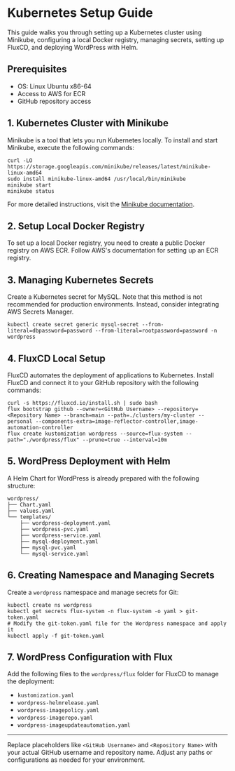 # Kubernetes Setup Guide

This guide walks you through setting up a Kubernetes cluster using Minikube, configuring a local Docker registry, managing secrets, setting up FluxCD, and deploying WordPress with Helm.

## Prerequisites
- OS: Linux Ubuntu x86-64
- Access to AWS for ECR
- GitHub repository access

## 1. Kubernetes Cluster with Minikube
Minikube is a tool that lets you run Kubernetes locally. To install and start Minikube, execute the following commands:

    curl -LO https://storage.googleapis.com/minikube/releases/latest/minikube-linux-amd64
    sudo install minikube-linux-amd64 /usr/local/bin/minikube
    minikube start
    minikube status

For more detailed instructions, visit the [Minikube documentation](https://minikube.sigs.k8s.io/docs/start/).

## 2. Setup Local Docker Registry
To set up a local Docker registry, you need to create a public Docker registry on AWS ECR. Follow AWS's documentation for setting up an ECR registry.

## 3. Managing Kubernetes Secrets
Create a Kubernetes secret for MySQL. Note that this method is not recommended for production environments. Instead, consider integrating AWS Secrets Manager.

    kubectl create secret generic mysql-secret --from-literal=dbpassword=password --from-literal=rootpassword=password -n wordpress

## 4. FluxCD Local Setup
FluxCD automates the deployment of applications to Kubernetes. Install FluxCD and connect it to your GitHub repository with the following commands:

    curl -s https://fluxcd.io/install.sh | sudo bash
    flux bootstrap github --owner=<GitHub Username> --repository=<Repository Name> --branch=main --path=./clusters/my-cluster --personal --components-extra=image-reflector-controller,image-automation-controller
    flux create kustomization wordpress --source=flux-system --path="./wordpress/flux" --prune=true --interval=10m

## 5. WordPress Deployment with Helm
A Helm Chart for WordPress is already prepared with the following structure:

    wordpress/
    ├── Chart.yaml
    ├── values.yaml
    └── templates/
        ├── wordpress-deployment.yaml
        ├── wordpress-pvc.yaml
        ├── wordpress-service.yaml
        ├── mysql-deployment.yaml
        ├── mysql-pvc.yaml
        └── mysql-service.yaml

## 6. Creating Namespace and Managing Secrets
Create a `wordpress` namespace and manage secrets for Git:

    kubectl create ns wordpress
    kubectl get secrets flux-system -n flux-system -o yaml > git-token.yaml
    # Modify the git-token.yaml file for the Wordpress namespace and apply it
    kubectl apply -f git-token.yaml

## 7. WordPress Configuration with Flux
Add the following files to the `wordpress/flux` folder for FluxCD to manage the deployment:

- `kustomization.yaml`
- `wordpress-helmrelease.yaml`
- `wordpress-imagepolicy.yaml`
- `wordpress-imagerepo.yaml`
- `wordpress-imageupdateautomation.yaml`

---

Replace placeholders like `<GitHub Username>` and `<Repository Name>` with your actual GitHub username and repository name. Adjust any paths or configurations as needed for your environment.
